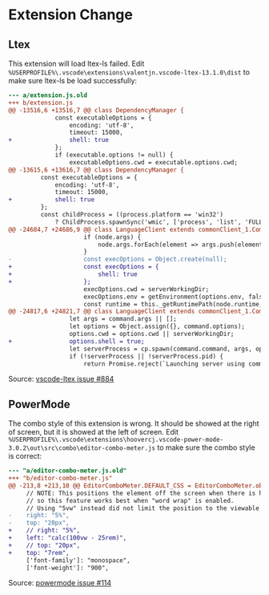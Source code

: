 # Extension Change

## Ltex

This extension will load ltex-ls failed. Edit `%USERPROFILE%\.vscode\extensions\valentjn.vscode-ltex-13.1.0\dist` to make sure ltex-ls be load successfully:

```diff
--- a/extension.js.old
+++ b/extension.js
@@ -13516,6 +13516,7 @@ class DependencyManager {
             const executableOptions = {
                 encoding: 'utf-8',
                 timeout: 15000,
+                shell: true
             };
             if (executable.options != null) {
                 executableOptions.cwd = executable.options.cwd;
@@ -13615,6 +13616,7 @@ class DependencyManager {
         const executableOptions = {
             encoding: 'utf-8',
             timeout: 15000,
+            shell: true
         };
         const childProcess = ((process.platform == 'win32')
             ? ChildProcess.spawnSync('wmic', ['process', 'list', 'FULL'], executableOptions)
@@ -24684,7 +24686,9 @@ class LanguageClient extends commonClient_1.CommonLanguageClient {
                     if (node.args) {
                         node.args.forEach(element => args.push(element));
                     }
-                    const execOptions = Object.create(null);
+                    const execOptions = {
+                        shell: true
+                    };
                     execOptions.cwd = serverWorkingDir;
                     execOptions.env = getEnvironment(options.env, false);
                     const runtime = this._getRuntimePath(node.runtime, serverWorkingDir);
@@ -24817,6 +24821,7 @@ class LanguageClient extends commonClient_1.CommonLanguageClient {
                 let args = command.args || [];
                 let options = Object.assign({}, command.options);
                 options.cwd = options.cwd || serverWorkingDir;
+                options.shell = true;
                 let serverProcess = cp.spawn(command.command, args, options);
                 if (!serverProcess || !serverProcess.pid) {
                     return Promise.reject(`Launching server using command ${command.command} failed.`);
```

Source: [vscode-ltex issue #884]

## PowerMode

The combo style of this extension is wrong. It should be showed at the right of screen, but it is showed at the left of screen. Edit `%USERPROFILE%\.vscode\extensions\hoovercj.vscode-power-mode-3.0.2\out\src\combo\editor-combo-meter.js` to make sure the combo style is correct:

```diff
--- "a/editor-combo-meter.js.old"
+++ "b/editor-combo-meter.js"
@@ -213,8 +213,10 @@ EditorComboMeter.DEFAULT_CSS = EditorComboMeter.objectToCssString({
     // NOTE: This positions the element off the screen when there is horizontal scroll
     // so this feature works best when "word wrap" is enabled.
     // Using "5vw" instead did not limit the position to the viewable width.
-    right: "5%",
-    top: "20px",
+    // right: "5%",
+    left: "calc(100vw - 25rem)",
+    // top: "20px",
+    top: "7rem",
     ['font-family']: "monospace",
     ['font-weight']: "900",
```

Source: [powermode issue #114]

[vscode-ltex issue #884]: https://github.com/valentjn/vscode-ltex/issues/884
[powermode issue #114]: https://github.com/hoovercj/vscode-power-mode/pull/114